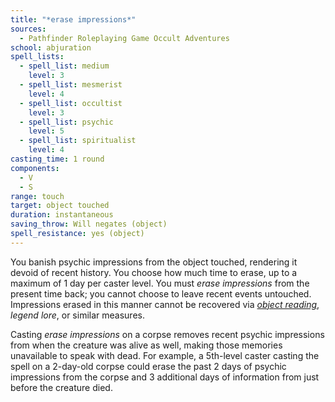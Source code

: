 ```yaml
---
title: "*erase impressions*"
sources:
  - Pathfinder Roleplaying Game Occult Adventures
school: abjuration
spell_lists:
  - spell_list: medium
    level: 3
  - spell_list: mesmerist
    level: 4
  - spell_list: occultist
    level: 3
  - spell_list: psychic
    level: 5
  - spell_list: spiritualist
    level: 4
casting_time: 1 round
components:
  - V
  - S
range: touch
target: object touched
duration: instantaneous
saving_throw: Will negates (object)
spell_resistance: yes (object)
---
```


You banish psychic impressions from the object touched, rendering it devoid of recent history. You choose how much time to erase, up to a maximum of 1 day per caster level. You must *erase impressions* from the present time back; you cannot choose to leave recent events untouched. Impressions erased in this manner cannot be recovered via [*object reading*](/spells/object-reading/), *legend lore*, or similar measures.

Casting *erase impressions* on a corpse removes recent psychic impressions from when the creature was alive as well, making those memories unavailable to speak with dead. For example, a 5th-level caster casting the spell on a 2-day-old corpse could erase the past 2 days of psychic impressions from the corpse and 3 additional days of information from just before the creature died.
